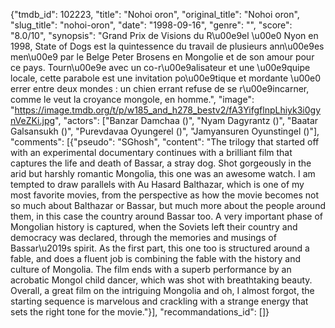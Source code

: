 {"tmdb_id": 102223, "title": "Nohoi oron", "original_title": "Nohoi oron", "slug_title": "nohoi-oron", "date": "1998-09-16", "genre": "", "score": "8.0/10", "synopsis": "Grand Prix de Visions du R\u00e9el \u00e0 Nyon en 1998, State of Dogs est la quintessence du travail de plusieurs ann\u00e9es men\u00e9 par le Belge Peter Brosens en Mongolie et de son amour pour ce pays. Tourn\u00e9e avec un co-r\u00e9alisateur et une \u00e9quipe locale, cette parabole est une invitation po\u00e9tique et mordante \u00e0 errer entre deux mondes : un chien errant refuse de se r\u00e9incarner, comme le veut la croyance mongole, en homme.", "image": "https://image.tmdb.org/t/p/w185_and_h278_bestv2/fA3YifgflnpLhiyk3i0gynVeZKi.jpg", "actors": ["Banzar Damchaa ()", "Nyam Dagyrantz ()", "Baatar Galsansukh ()", "Purevdavaa Oyungerel ()", "Jamyansuren Oyunstingel ()"], "comments": [{"pseudo": "SGhosh", "content": "The trilogy that started off with an experimental documentary continues with a brilliant film that captures the life and death of Bassar, a stray dog. Shot gorgeously in the arid but harshly romantic Mongolia, this one was an awesome watch. I am tempted to draw parallels with Au Hasard Balthazar, which is one of my most favorite movies, from the perspective as how the movie becomes not so much about Balthazar or Bassar, but much more about the people around them, in this case the country around Bassar too. A very important phase of Mongolian history is captured, when the Soviets left their country and democracy was declared, through the memories and musings of Bassar\u2019s spirit. As the first part, this one too is structured around a fable, and does a fluent job is combining the fable with the history and culture of Mongolia. The film ends with a superb performance by an acrobatic Mongol child dancer, which was shot with breathtaking beauty. Overall, a great film on the intriguing Mongolia and oh, I almost forgot, the starting sequence is marvelous and crackling with a strange energy that sets the right tone for the movie."}], "recommandations_id": []}
